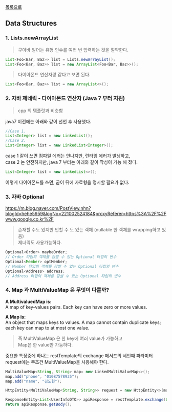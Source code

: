 [목록으로](https://github.com/Donsworkout/techInterview/blob/master/README.md)

## Data Structures 
### 1. Lists.newArrayList
> 구아바 빌더는 유형 인수를 여러 번 입력하는 것을 절약한다.
~~~java
List<Foo<Bar, Baz>> list = Lists.newArrayList();
List<Foo<Bar, Baz>> list = new ArrayList<Foo<Bar, Baz>>();
~~~
> 다이아몬드 연산자랑 같다고 보면 된다.
~~~java
List<Foo<Bar, Baz>> list = new ArrayList<>();
~~~

### 2. 자바 제네릭 - 다이아몬드 연산자 (Java 7 부터 지원)
> cpp 의 템플릿과 비슷함  

java7 이전에는 아래와 같이 선언 후 사용했다.  

~~~java
//Case 1. 
List<Integer> list = new LinkedList(); 
//Case 2. 
List<Integer> list = new LinkedList<Integer>();
~~~

case 1 같이 쓰면 컴파일 에러는 안나지만, 런타임 에러가 발생하고,  
case 2 는 안전하지만, java 7 부터는 아래와 같이 작성이 가능 해 졌다.
~~~java
List<Integer> list = new LinkedList<>();
~~~
이렇게 다이아몬드를 쓰면, 굳이 뒤에 자료형을 명시할 필요가 없다.

### 3. 자바 Optional
https://m.blog.naver.com/PostView.nhn?blogId=hehe5959&logNo=221002524184&proxyReferer=https%3A%2F%2Fwww.google.co.kr%2F
> 존재할 수도 있지만 안할 수 도 있는 객체 (nullable 한 객체를 wrapping하고 있음)  
제너릭도 사용가능하다.
~~~java
Optional<Order> maybeOrder;  
// Order 타입의 객체를 감쌀 수 있는 Optional 타입의 변수
Optional<Member> optMember; 
// Member 타입의 객체를 감쌀 수 있는 Optional 타입의 변수
Optional<Address> address; 
// Address 타입의 객체를 감쌀 수 있는 Optional 타입의 변수
~~~

### 4. Map 과 MultiValueMap 은 무엇이 다를까?
**A MultivaluedMap is:**  
A map of key-values pairs. Each key can have zero or more values.

**A Map is:**   
An object that maps keys to values. A map cannot contain duplicate keys; each key can map to at most one value.

> 즉 MultiValueMap 은 한 key에 여러 value가 가능하고  
Map은 한 value만 가능하다.

중요한 특징중에 하나는 restTemplate의 exchange 메서드의 세번째 파라미터 request에는 무조건 MultiValueMap을 사용해야 한다. 

~~~java
MultiValueMap<String, String> map= new LinkedMultiValueMap<>();
map.add("phone", "01087578935");
map.add("name", "김도현");

HttpEntity<MultiValueMap<String, String>> request = new HttpEntity<>(map, headers);

ResponseEntity<List<UserInfoDTO>> apiResponse = restTemplate.exchange(URL, HttpMethod.POST, request, new ParameterizedTypeReference<List<UserInfoDTO>>() {});
return apiResponse.getBody();
~~~